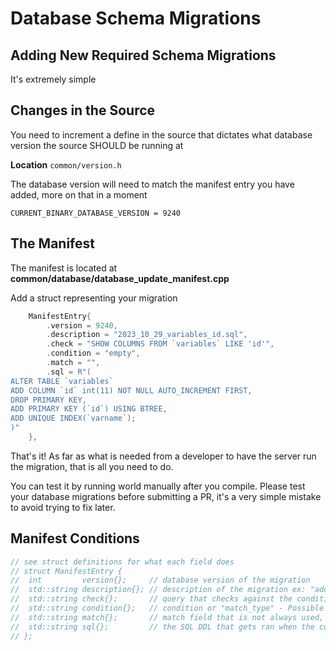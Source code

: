 # Database Schema Migrations

## Adding New Required Schema Migrations

It's extremely simple

## Changes in the Source

You need to increment a define in the source that dictates what database version the source SHOULD be running at

**Location** `common/version.h`

The database version will need to match the manifest entry you have added, more on that in a moment

`CURRENT_BINARY_DATABASE_VERSION = 9240`

## The Manifest

The manifest is located at **common/database/database_update_manifest.cpp**

Add a struct representing your migration 

```cpp
	ManifestEntry{
		.version = 9240,
		.description = "2023_10_29_variables_id.sql",
		.check = "SHOW COLUMNS FROM `variables` LIKE 'id'",
		.condition = "empty",
		.match = "",
		.sql = R"(
ALTER TABLE `variables`
ADD COLUMN `id` int(11) NOT NULL AUTO_INCREMENT FIRST,
DROP PRIMARY KEY,
ADD PRIMARY KEY (`id`) USING BTREE,
ADD UNIQUE INDEX(`varname`);
)"
	},
```

That's it! As far as what is needed from a developer to have the server run the migration, that is all you need to do.

You can test it by running world manually after you compile. Please test your database migrations before submitting a PR, it's a very simple mistake to avoid trying to fix later.

## Manifest Conditions

```cpp
// see struct definitions for what each field does
// struct ManifestEntry {
// 	int         version{};     // database version of the migration
// 	std::string description{}; // description of the migration ex: "add_new_table" or "add_index_to_table"
// 	std::string check{};       // query that checks against the condition
// 	std::string condition{};   // condition or "match_type" - Possible values [contains|match|missing|empty|not_empty]
// 	std::string match{};       // match field that is not always used, but works in conjunction with "condition" values [missing|match|contains]
// 	std::string sql{};         // the SQL DDL that gets ran when the condition is true
// };
```
